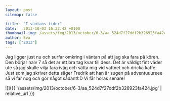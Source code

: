 ```yaml
---
layout: post
sitemap: false

title:  "I väntans tider"
date:   2013-10-03 16:32:42 +0100
thumbnail-img: /assets/img/2013/october/6-3/aa_524d7f27ddf2b326923fa424.jpg
author: Eva
tags: ["2013"]
---
```


Jag ligger just nu och surfar omkring i väntan på att jag ska fara på kören. Den börjar halv 7 så det är ett bra tag kvar till dess. Det är väldigt fint väder ute så jag skulle vilja fara iväg och sätta mig vid vattnet och dricka kaffe. Just som jag skriver detta säger Fredrik att han är sugen på adventuuureee så vi far nog och gör något sådant!:D Vi får höras senare!

![]({{ '/assets/img/2013/october/6-3/aa_524d7f27ddf2b326923fa424.jpg'  | relative_url }})

